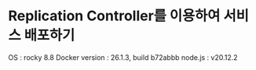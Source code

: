 # Replication Controller를 이용하여 서비스 배포하기

OS : rocky 8.8
Docker version :  26.1.3, build b72abbb
node.js : v20.12.2

